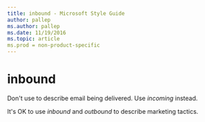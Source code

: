 ```yaml
---
title: inbound - Microsoft Style Guide
author: pallep
ms.author: pallep
ms.date: 11/19/2016
ms.topic: article
ms.prod = non-product-specific
---
```


# inbound

Don't use to describe email being delivered. Use *incoming* instead.

It's OK to use *inbound* and *outbound* to describe marketing tactics.
